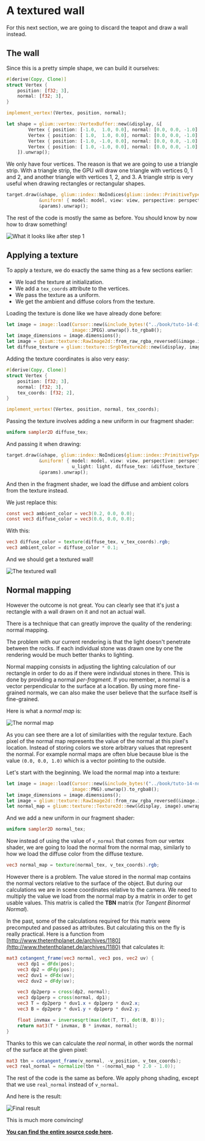 # A textured wall

For this next section, we are going to discard the teapot and draw a wall instead.

## The wall

Since this is a pretty simple shape, we can build it ourselves:

```rust
#[derive(Copy, Clone)]
struct Vertex {
    position: [f32; 3],
    normal: [f32; 3],
}

implement_vertex!(Vertex, position, normal);

let shape = glium::vertex::VertexBuffer::new(&display, &[
        Vertex { position: [-1.0,  1.0, 0.0], normal: [0.0, 0.0, -1.0] },
        Vertex { position: [ 1.0,  1.0, 0.0], normal: [0.0, 0.0, -1.0] },
        Vertex { position: [-1.0, -1.0, 0.0], normal: [0.0, 0.0, -1.0] },
        Vertex { position: [ 1.0, -1.0, 0.0], normal: [0.0, 0.0, -1.0] },
    ]).unwrap();
```

We only have four vertices. The reason is that we are going to use a triangle strip. With
a triangle strip, the GPU will draw one triangle with vertices 0, 1 and 2, and another
triangle with vertices 1, 2, and 3. A triangle strip is very useful when drawing rectangles
or rectangular shapes.

```rust
target.draw(&shape, glium::index::NoIndices(glium::index::PrimitiveType::TriangleStrip), &program,
            &uniform! { model: model, view: view, perspective: perspective, u_light: light },
            &params).unwrap();
```

The rest of the code is mostly the same as before. You should know by now how to draw something!

![What it looks like after step 1](resources/tuto-14-step1.png)

## Applying a texture

To apply a texture, we do exactly the same thing as a few sections earlier:

 - We load the texture at initialization.
 - We add a `tex_coords` attribute to the vertices.
 - We pass the texture as a uniform.
 - We get the ambient and diffuse colors from the texture.

Loading the texture is done like we have already done before:

```rust
let image = image::load(Cursor::new(&include_bytes!("../book/tuto-14-diffuse.jpg")),
                        image::JPEG).unwrap().to_rgba8();
let image_dimensions = image.dimensions();
let image = glium::texture::RawImage2d::from_raw_rgba_reversed(&image.into_raw(), image_dimensions);
let diffuse_texture = glium::texture::SrgbTexture2d::new(&display, image).unwrap();
```

Adding the texture coordinates is also very easy:

```rust
#[derive(Copy, Clone)]
struct Vertex {
    position: [f32; 3],
    normal: [f32; 3],
    tex_coords: [f32; 2],
}

implement_vertex!(Vertex, position, normal, tex_coords);
```

Passing the texture involves adding a new uniform in our fragment shader:

```glsl
uniform sampler2D diffuse_tex;
```

And passing it when drawing:

```rust
target.draw(&shape, glium::index::NoIndices(glium::index::PrimitiveType::TriangleStrip), &program,
            &uniform! { model: model, view: view, perspective: perspective,
                        u_light: light, diffuse_tex: &diffuse_texture },
            &params).unwrap();
```

And then in the fragment shader, we load the diffuse and ambient colors from the texture instead.

We just replace this:

```glsl
const vec3 ambient_color = vec3(0.2, 0.0, 0.0);
const vec3 diffuse_color = vec3(0.6, 0.0, 0.0);
```

With this:

```glsl
vec3 diffuse_color = texture(diffuse_tex, v_tex_coords).rgb;
vec3 ambient_color = diffuse_color * 0.1;
```

And we should get a textured wall!

![The textured wall](resources/tuto-14-step2.png)

## Normal mapping

However the outcome is not great. You can clearly see that it's just a rectangle with a wall
drawn on it and not an actual wall.

There is a technique that can greatly improve the quality of the rendering: normal mapping.

The problem with our current rendering is that the light doesn't penetrate between the rocks.
If each individual stone was drawn one by one the rendering would be much better thanks to
lighting.

Normal mapping consists in adjusting the lighting calculation of our rectangle in order to do
as if there were individual stones in there. This is done by providing a normal *per-fragment*.
If you remember, a normal is a vector perpendicular to the surface at a location. By using
more fine-grained normals, we can also make the user believe that the surface itself is
fine-grained.

Here is what a *normal map* is:

![The normal map](resources/tuto-14-normal.png)

As you can see there are a lot of similarities with the regular texture. Each pixel of the normal
map represents the value of the normal at this pixel's location. Instead of storing colors we
store arbitrary values that represent the normal. For example normal maps are often blue because
blue is the value `(0.0, 0.0, 1.0)` which is a vector pointing to the outside.

Let's start with the beginning. We load the normal map into a texture:

```rust
let image = image::load(Cursor::new(&include_bytes!("../book/tuto-14-normal.png")),
                        image::PNG).unwrap().to_rgba8();
let image_dimensions = image.dimensions();
let image = glium::texture::RawImage2d::from_raw_rgba_reversed(&image.into_raw(), image_dimensions);
let normal_map = glium::texture::Texture2d::new(&display, image).unwrap();
```

And we add a new uniform in our fragment shader:

```glsl
uniform sampler2D normal_tex;
```

Now instead of using the value of `v_normal` that comes from our vertex shader, we are going to
load the normal from the normal map, similarly to how we load the diffuse color from the diffuse
texture.

```glsl
vec3 normal_map = texture(normal_tex, v_tex_coords).rgb;
```

However there is a problem. The value stored in the normal map contains the normal vectors
relative to the surface of the object. But during our calculations we are in scene coordinates
relative to the camera. We need to multiply the value we load from the normal map by a matrix
in order to get usable values. This matrix is called the **TBN** matrix (for
*Tangent Binormal Normal*).

In the past, some of the calculations required for this matrix were precomputed and passed
as attributes. But calculating this on the fly is really practical. Here is a function from
[http://www.thetenthplanet.de/archives/1180](http://www.thetenthplanet.de/archives/1180) that
calculates it:

```glsl
mat3 cotangent_frame(vec3 normal, vec3 pos, vec2 uv) {
    vec3 dp1 = dFdx(pos);
    vec3 dp2 = dFdy(pos);
    vec2 duv1 = dFdx(uv);
    vec2 duv2 = dFdy(uv);

    vec3 dp2perp = cross(dp2, normal);
    vec3 dp1perp = cross(normal, dp1);
    vec3 T = dp2perp * duv1.x + dp1perp * duv2.x;
    vec3 B = dp2perp * duv1.y + dp1perp * duv2.y;

    float invmax = inversesqrt(max(dot(T, T), dot(B, B)));
    return mat3(T * invmax, B * invmax, normal);
}
```

Thanks to this we can calculate the *real* normal, in other words the normal of the surface
at the given pixel:

```glsl
mat3 tbn = cotangent_frame(v_normal, -v_position, v_tex_coords);
vec3 real_normal = normalize(tbn * -(normal_map * 2.0 - 1.0));
```

The rest of the code is the same as before. We apply phong shading, except that we use
`real_normal` instead of `v_normal`.

And here is the result:

![Final result](resources/tuto-14-step3.png)

This is much more convincing!

**[You can find the entire source code here](https://github.com/glium/glium/blob/master/examples/tutorial-14.rs).**

